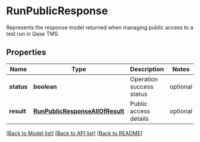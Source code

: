 # RunPublicResponse

Represents the response model returned when managing public access to a test run in Qase TMS.

## Properties

Name | Type | Description | Notes
------------ | ------------- | ------------- | -------------
**status** | **boolean** | Operation success status | optional
**result** | [**RunPublicResponseAllOfResult**](RunPublicResponseAllOfResult.md) | Public access details | optional

[[Back to Model list]](../README.md#documentation-for-models) [[Back to API list]](../README.md#documentation-for-api-endpoints) [[Back to README]](../README.md)
